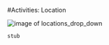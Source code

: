 #Activities: Location

![image of locations_drop_down](https://github.com/cecentral/Project-Central-User-Manual/blob/master/img/activity/locations_drop_down.png)

```stub```
